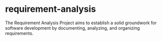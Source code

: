 # requirement-analysis
The Requirement Analysis Project aims to establish a solid groundwork for software development by documenting, analyzing, and organizing requirements.
